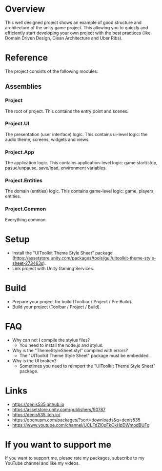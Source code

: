 # Overview
This well designed project shows an example of good structure and architecture of the unity game project.
This allowing you to quickly and efficiently start developing your own project with the best practices (like Domain Driven Design, Clean Architecture and Uber Ribs).

# Reference
The project consists of the following modules:

## Assemblies
### Project
The root of project.
This contains the entry point and scenes.

### Project.UI
The presentation (user interface) logic.
This contains ui-level logic: the audio theme, screens, widgets and views.

### Project.App
The application logic.
This contains application-level logic: game start/stop, pasue/unpause, save/load, environment variables.

### Project.Entities
The domain (entities) logic.
This contains game-level logic: game, players, entities.

### Project.Common
Everything common.

# Setup
- Install the "UIToolkit Theme Style Sheet" package (https://assetstore.unity.com/packages/tools/gui/uitoolkit-theme-style-sheet-273463s).
- Link project with Unity Gaming Services.

# Build
- Prepare your project for build (Toolbar / Project / Pre Build).
- Build your project (Toolbar / Project / Build).

# FAQ
- Why can not I compile the stylus files?
    - You need to install the node.js and stylus.
- Why is the "ThemeStyleSheet.styl" compiled with errors?
    - The "UIToolkit Theme Style Sheet" package must be embedded.
- Why is the UI broken?
    - Sometimes you need to reimport the "UIToolkit Theme Style Sheet" package.

# Links
- https://denis535.github.io
- https://assetstore.unity.com/publishers/90787
- https://denis535.itch.io/
- https://openupm.com/packages/?sort=downloads&q=denis535
- https://www.youtube.com/channel/UCLFdZl0pFkCkHpDWmodBUFg

# If you want to support me
If you want to support me, please rate my packages, subscribe to my YouTube channel and like my videos.
